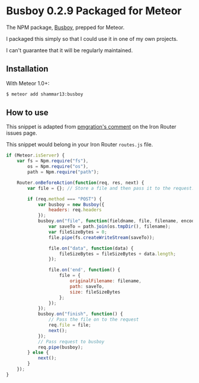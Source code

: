 Busboy 0.2.9 Packaged for Meteor
=====================================

The NPM package, [Busboy](https://github.com/mscdex/busboy), prepped for Meteor.

I packaged this simply so that I could use it in one of my own projects.

I can't guarantee that it will be regularly maintained.

Installation
-------------

With Meteor 1.0+:

```sh
$ meteor add shammar13:busboy
```

How to use
-------------
This snippet is adapted from [pmgration's comment](https://github.com/EventedMind/iron-router/issues/909#issuecomment-63055513) on the Iron Router issues page.

This snippet would belong in your Iron Router `routes.js` file.
```js
if (Meteor.isServer) {
    var fs = Npm.require("fs"),
        os = Npm.require("os"),
        path = Npm.require("path");

    Router.onBeforeAction(function(req, res, next) {
        var file = {}; // Store a file and then pass it to the request.

        if (req.method === "POST") {
            var busboy = new Busboy({
                headers: req.headers
            });
            busboy.on("file", function(fieldname, file, filename, encoding, mimetype) {
                var saveTo = path.join(os.tmpDir(), filename);
                var fileSizeBytes = 0;
                file.pipe(fs.createWriteStream(saveTo));

                file.on("data", function(data) {
                    fileSizeBytes = fileSizeBytes + data.length;
                });

                file.on('end', function() {
                    file = {
                        originalFilename: filename,
                        path: saveTo,
                        size: fileSizeBytes
                    };
                });
            });
            busboy.on("finish", function() {
                // Pass the file on to the request
                req.file = file;
                next();
            });
            // Pass request to busboy
            req.pipe(busboy);
        } else {
            next();
        }
    });
}
```

